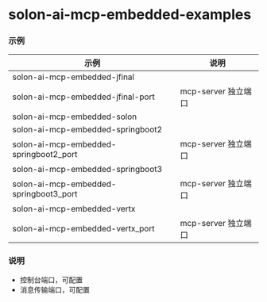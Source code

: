 # solon-ai-mcp-embedded-examples


### 示例





| 示例                                     | 说明               |
|----------------------------------------|------------------|
| solon-ai-mcp-embedded-jfinal           |                  |
| solon-ai-mcp-embedded-jfinal-port      | mcp-server 独立端口  |
| solon-ai-mcp-embedded-solon            |                  |
| solon-ai-mcp-embedded-springboot2      |                  |
| solon-ai-mcp-embedded-springboot2_port | mcp-server 独立端口  |
| solon-ai-mcp-embedded-springboot3      |                  |
| solon-ai-mcp-embedded-springboot3_port | mcp-server 独立端口  |
| solon-ai-mcp-embedded-vertx            |                  |
| solon-ai-mcp-embedded-vertx_port       | mcp-server 独立端口  |






### 说明

* 控制台端口，可配置
* 消息传输端口，可配置